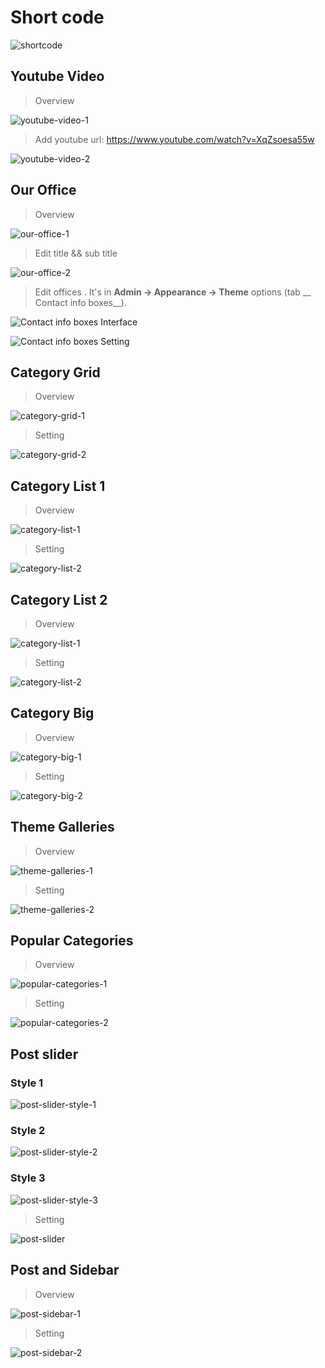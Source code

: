 # Short code

![shortcode](_images/shortcodes/shotcode-overview.png)

## Youtube Video

> Overview

![youtube-video-1](_images/shortcodes/youtube-video-1.png)

> Add youtube url: https://www.youtube.com/watch?v=XqZsoesa55w

![youtube-video-2](_images/shortcodes/youtube-video-2.png)

## Our Office

> Overview

![our-office-1](_images/shortcodes/our-office-1.png)

> Edit title && sub title

![our-office-2](_images/shortcodes/our-office-2.png)

> Edit offices . It's in __Admin -> Appearance -> Theme__ options (tab __ Contact info boxes__).

![ Contact info boxes Interface](_images/userguide/contact-info-boxes-1.png) 

![ Contact info boxes Setting](_images/userguide/contact-info-boxes-2.png) 

## Category Grid

> Overview

![category-grid-1](_images/shortcodes/category-grid-1.png)

> Setting

![category-grid-2](_images/shortcodes/category-grid-2.png)


## Category List 1

> Overview

![category-list-1](_images/shortcodes/category-list-1-1.png)

> Setting

![category-list-2](_images/shortcodes/category-list-1-2.png)


## Category List 2

> Overview

![category-list-1](_images/shortcodes/category-list-2-1.png)

> Setting

![category-list-2](_images/shortcodes/category-list-2-2.png)

## Category Big

> Overview

![category-big-1](_images/shortcodes/category-big-2.png)

> Setting

![category-big-2](_images/shortcodes/category-big-1.png)


## Theme Galleries

> Overview

![theme-galleries-1](_images/shortcodes/theme-galleries-1.png)

> Setting

![theme-galleries-2](_images/shortcodes/theme-galleries-2.png)

## Popular Categories

> Overview

![popular-categories-1](_images/shortcodes/popular-categories-1.png)

> Setting

![popular-categories-2](_images/shortcodes/popular-categories-2.png)

## Post slider

### Style 1

![post-slider-style-1](_images/shortcodes/post-slider-style-1.png)

### Style 2

![post-slider-style-2](_images/shortcodes/post-slider-style-2.png)

### Style 3

![post-slider-style-3](_images/shortcodes/post-slider-style-3.png)

> Setting

![post-slider](_images/shortcodes/post-slider.png)


## Post and Sidebar

> Overview

![post-sidebar-1](_images/shortcodes/post-sidebar-1.png)

> Setting

![post-sidebar-2](_images/shortcodes/post-sidebar-2.png)